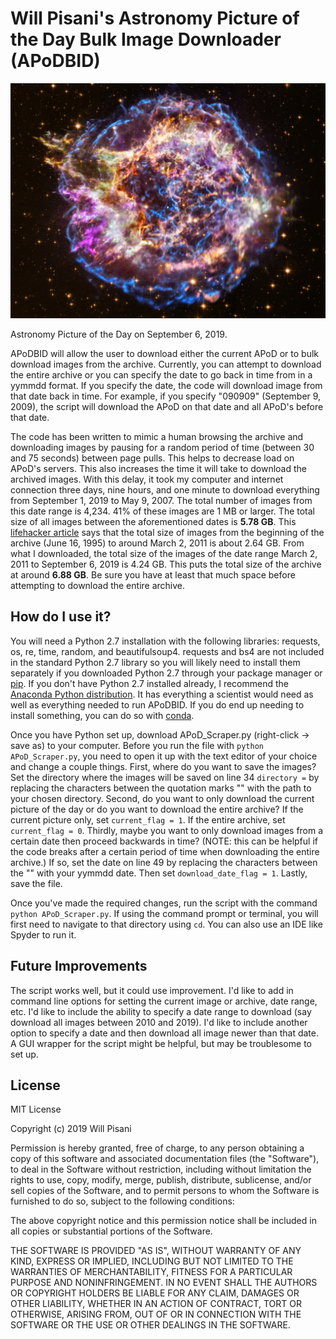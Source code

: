 # Will Pisani's Astronomy Picture of the Day Bulk Image Downloader (APoDBID)

![APoD image of the day on Sept 6, 2019](https://github.com/wapisani/python-projects/blob/master/APoD_Scraper/Images/Chandrafirstlight_0_1024.jpg "APoD image of the day on Sept 6, 2019")

Astronomy Picture of the Day on September 6, 2019.

APoDBID will allow the user to download either the current APoD or to bulk download images from the archive. Currently, you can attempt to download the entire archive or you can specify the date to go back in time from in a yymmdd format. If you specify the date, the code will download image from that date back in time. For example, if you specify "090909" (September 9, 2009), the script will download the APoD on that date and all APoD's before that date.

The code has been written to mimic a human browsing the archive and downloading images by pausing for a random period of time (between 30 and 75 seconds) between page pulls. This helps to decrease load on APoD's servers. This also increases the time it will take to download the archived images. With this delay, it took my computer and internet connection three days, nine hours, and one minute to download everything from September 1, 2019 to May 9, 2007. The total number of images from this date range is 4,234. 41% of these images are 1 MB or larger. The total size of all images between the aforementioned dates is **5.78 GB**. This [lifehacker article](https://lifehacker.com/download-the-entire-archive-of-nasas-astronomy-picture-5774707) says that the total size of images from the beginning of the archive (June 16, 1995) to around March 2, 2011 is about 2.64 GB. From what I downloaded, the total size of the images of the date range March 2, 2011 to September 6, 2019 is 4.24 GB. This puts the total size of the archive at around **6.88 GB**. Be sure you have at least that much space before attempting to download the entire archive.

## How do I use it?
You will need a Python 2.7 installation with the following libraries: requests, os, re, time, random, and beautifulsoup4.  requests and bs4 are not included in the standard Python 2.7 library so you will likely need to install them separately if you downloaded Python 2.7 through your package manager or [pip](https://docs.python.org/2.7/installing/index.html). If you don't have Python 2.7 installed already, I recommend the [Anaconda Python distribution](https://www.anaconda.com/distribution/). It has everything a scientist would need as well as everything needed to run APoDBID. If you do end up needing to install something, you can do so with [conda](https://conda.io/projects/conda/en/latest/user-guide/getting-started.html).

Once you have Python set up, download APoD_Scraper.py (right-click -> save as) to your computer. Before you run the file with ```python APoD_Scraper.py```, you need to open it up with the text editor of your choice and change a couple things. First, where do you want to save the images? Set the directory where the images will be saved on line 34 ```directory =``` by replacing the characters between the quotation marks "" with the path to your chosen directory. Second, do you want to only download the current picture of the day or do you want to download the entire archive? If the current picture only, set ```current_flag = 1```. If the entire archive, set ```current_flag = 0```.
Thirdly, maybe you want to only download images from a certain date then proceed backwards in time? (NOTE: this can be helpful if the code breaks after a certain period of time when downloading the entire archive.) If so, set the date on line 49 by replacing the characters between the "" with your yymmdd date. Then set ```download_date_flag = 1```. Lastly, save the file.

Once you've made the required changes, run the script with the command ```python APoD_Scraper.py```. If using the command prompt or terminal, you will first need to navigate to that directory using ```cd```. You can also use an IDE like Spyder to run it.

## Future Improvements
The script works well, but it could use improvement. I'd like to add in command line options for setting the current image or archive, date range, etc. I'd like to include the ability to specify a date range to download (say download all images between 2010 and 2019). I'd like to include another option to specify a date and then download all image newer than that date. A GUI wrapper for the script might be helpful, but may be troublesome to set up.

## License
MIT License

Copyright (c) 2019 Will Pisani

Permission is hereby granted, free of charge, to any person obtaining a copy of this software and associated documentation files (the "Software"), to deal in the Software without restriction, including without limitation the rights to use, copy, modify, merge, publish, distribute, sublicense, and/or sell copies of the Software, and to permit persons to whom the Software is furnished to do so, subject to the following conditions:

The above copyright notice and this permission notice shall be included in all copies or substantial portions of the Software.

THE SOFTWARE IS PROVIDED "AS IS", WITHOUT WARRANTY OF ANY KIND, EXPRESS OR IMPLIED, INCLUDING BUT NOT LIMITED TO THE WARRANTIES OF MERCHANTABILITY, FITNESS FOR A PARTICULAR PURPOSE AND NONINFRINGEMENT. IN NO EVENT SHALL THE AUTHORS OR COPYRIGHT HOLDERS BE LIABLE FOR ANY CLAIM, DAMAGES OR OTHER LIABILITY, WHETHER IN AN ACTION OF CONTRACT, TORT OR OTHERWISE, ARISING FROM, OUT OF OR IN CONNECTION WITH THE SOFTWARE OR THE USE OR OTHER DEALINGS IN THE SOFTWARE.